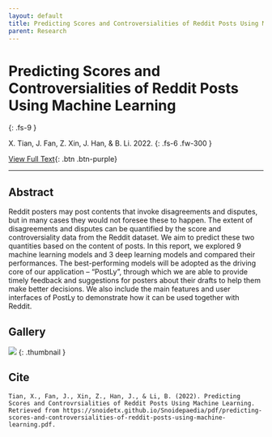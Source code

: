 ```yaml
---
layout: default
title: Predicting Scores and Controversialities of Reddit Posts Using Machine Learning
parent: Research
---
```


# Predicting Scores and Controversialities of Reddit Posts Using Machine Learning
{: .fs-9 }

X. Tian, J. Fan, Z. Xin, J. Han, & B. Li. 2022.
{: .fs-6 .fw-300 }

[View Full Text](../pdf/predicting-scores-and-controversialities-of-reddit-posts-using-machine-learning.pdf){: .btn .btn-purple}

---

## Abstract

Reddit posters may post contents that invoke disagreements and disputes, but in many cases they would not foresee these to happen. The extent of disagreements and disputes can be quantified by the score and controversiality data from the Reddit dataset. We aim to predict these two quantities based on the content of posts. In this report, we explored 9 machine learning models and 3 deep learning models and compared their performances. The best-performing models will be adopted as the driving core of our application – “PostLy”, through which we are able to provide timely feedback and suggestions for posters about their drafts to help them make better decisions. We also include the main features and user interfaces of PostLy to demonstrate how it can be used together with Reddit.

## Gallery

![](../img/thumbnails/thumbnail-predicting-scores-and.png)
{: .thumbnail }

## Cite

```
Tian, X., Fan, J., Xin, Z., Han, J., & Li, B. (2022). Predicting Scores and Controvrsialities of Reddit Posts Using Machine Learning. Retrieved from https://snoidetx.github.io/Snoidepaedia/pdf/predicting-scores-and-controversialities-of-reddit-posts-using-machine-learning.pdf. 
```
